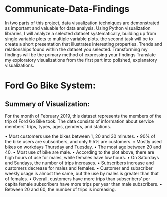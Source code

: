 # Communicate-Data-Findings
In two parts of this project, data visualization techniques are demonstrated as important
and valuable for data analysis. Using Python visualization libraries, I will analyze a
selected dataset systematically, building up from single variable plots to multiple
variable plots. the second task will be to create a short presentation that illustrates
interesting properties. Trends and relationships found within the dataset you selected.
Transforming my findings will be the primary method of expressing your findings
Translate my exploratory visualizations from the first part into polished, explanatory
visualizations.


# Ford Go Bike System:
## Summary of Visualization:

For the month of February 2019, this dataset represents the members of the trip of Ford Go Bike took.
The data consists of information about service members' trips, types, ages, genders, and stations.

• Most customers use the bikes between 1, 20 and 30 minutes.
• 90% of the bike users are subscribers, and only 9.5% are customers.
• Mostly used bikes on workdays Thursday and Tuesday.
• The most age between 20 and 40.
• Most use of bike are male.
• According to the plot above, there are high hours of use for males, while females
have low hours.
• On Saturdays and Sundays, the number of trips increases.
• Subscribers increase and customers decrease for males and females.
• Customer and subscriber weekly usage is almost the same, but the use by males
is greater than that of females.
• Overall, customers have more trips than subscribers’ per capita female
subscribers have more trips per year than male subscribers.
• Between 20 and 60, the number of trips is increasing.
